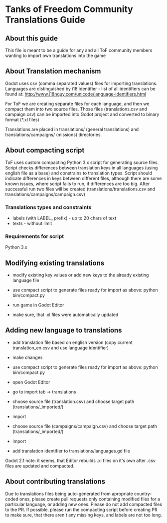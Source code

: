 # Tanks of Freedom Community Translations Guide

## About this guide
This file is meant to be a guide for any and all ToF community members wanting to import own translations into the game

## About Translation mechanism
Godot uses csv (comma separated values) files for importing translations.
Languages are distinguished by i18 identifier - list of all identifiers can be found at:
http://www.i18nguy.com/unicode/language-identifiers.html

For ToF  we are creating separate files for each language, and then we compact them into two source files.
Those files (translations.csv and campaign.csv) can be imported into Godot project and converted to binary format (*.xl files)

Translations are placed in translations/ (general translations) and translations/campaigns/ (missions) directories.

## About compacting script
ToF uses custom compacting Python 3.x script for generating source files.
Script checks differences between translation keys in all languages (using english file as a base) and constrains to translation types. Script should indicate differences in keys between different files, although there are some known issues, where script fails to run, if differences are too big.
After successful run two files will be created (translations/translations.csv and translations/campaigns/campaign.csv)

### Translations types and constraints
- labels (with LABEL_ prefix) - up to 20 chars of text
- texts - without limit

### Requirements for script
Python 3.x

## Modifying existing translations
- modify existing key values or add new keys to the already existing language file
- use compact script to generate files ready for import as above:
python bin/compact.py

- run game in Godot Editor
- make sure, that .xl files were automatically updated

## Adding new language to translations
- add translation file based on english version (copy current translation_en.csv and use language identifier)
- make changes

- use compact script to generate files ready for import as above:
python bin/compact.py

- open Godot Editor
- go to import tab  -> translations
- choose source file (translation.csv) and choose target path (translations/_imported/)
- import
- choose source file (campaigns/campaign.csv) and choose target path (translations/_imported/)
- import
- add translation identifier to translations/languages.gd file

Godot 2.1 note: it seems, that Editor rebuilds .xl files on it's own after .csv files are updated and compacted.

## About contributing translations

Due to translations files being auto-generated from apropriate country-coded ones, please create pull requests only containing modified files for a particular language, or adding new ones. Please do not add compacted files to the PR. If possible, please run the compacting script before creating PR to make sure, that there aren't any missing keys, and labels are not too long.

